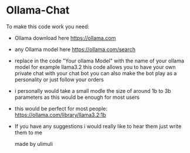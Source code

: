 # Ollama-Chat
To make this code work you need:
- Ollama download here https://ollama.com
- any Ollama model here https://ollama.com/search
- replace in the code "Your ollama Model" with the name of your ollama model for example llama3.2
  this code allows you to have your own private chat with your chat bot you can also make the bot play as a personality or just follow your orders
- i personally would take a small modle the size of around 1b to 3b parameters as this would be enough for most users
- this would be perfect for most people: https://ollama.com/library/llama3.2:1b
- If you have any suggestions i would really like to hear them just write them to me

  made by ulimuli
